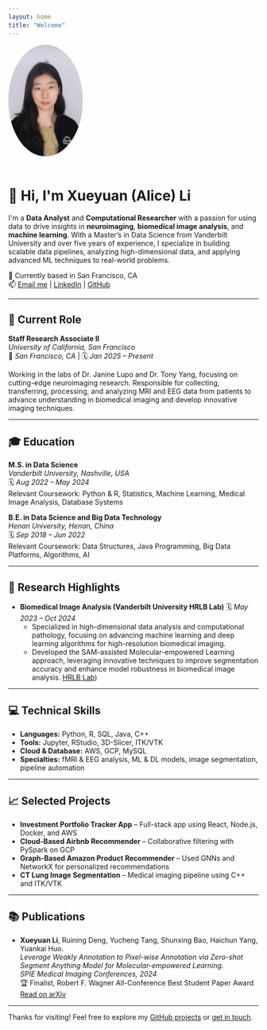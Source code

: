 ```yaml
---
layout: home
title: "Welcome"
---
```


<img src="Alice.JPG" alt="Xueyuan (Alice) Li" style="width: 150px; border-radius: 50%; margin-bottom: 20px;" />

# 👋 Hi, I'm Xueyuan (Alice) Li

I'm a **Data Analyst** and **Computational Researcher** with a passion for using data to drive insights in **neuroimaging**, **biomedical image analysis**, and **machine learning**. With a Master’s in Data Science from Vanderbilt University and over five years of experience, I specialize in building scalable data pipelines, analyzing high-dimensional data, and applying advanced ML techniques to real-world problems.

📍 Currently based in San Francisco, CA  
📫 [Email me](mailto:lixueyuan33@outlook.com) | [LinkedIn](https://www.linkedin.com/in/xueyuan-li-674208249/) | [GitHub](https://github.com/Xueyuan33)

---

## 🧪 Current Role

**Staff Research Associate II**  
*University of California, San Francisco*  
📍 *San Francisco, CA* | 🗓 *Jan 2025 – Present*

Working in the labs of Dr. Janine Lupo and Dr. Tony Yang, focusing on cutting-edge neuroimaging research. Responsible for collecting, transferring, processing, and analyzing MRI and EEG data from patients to advance understanding in biomedical imaging and develop innovative imaging techniques.

---

## 🎓 Education

**M.S. in Data Science**  
*Vanderbilt University, Nashville, USA*  
🗓 *Aug 2022 – May 2024*  
Relevant Coursework: Python & R, Statistics, Machine Learning, Medical Image Analysis, Database Systems

**B.E. in Data Science and Big Data Technology**  
*Henan University, Henan, China*  
🗓 *Sep 2018 – Jun 2022*  
Relevant Coursework: Data Structures, Java Programming, Big Data Platforms, Algorithms, AI

---

## 🔬 Research Highlights

- **Biomedical Image Analysis (Vanderbilt University HRLB Lab)**
 🗓 *May 2023 – Oct 2024*  
  - Specialized in high-dimensional data analysis and computational pathology, focusing on advancing machine learning and deep learning algorithms for high-resolution biomedical imaging. 
  - Developed the SAM-assisted Molecular-empowered Learning approach, leveraging innovative techniques to improve segmentation accuracy and enhance model robustness in biomedical image analysis.
    [HRLB Lab](https://hrlblab.github.io))

---

## 💻 Technical Skills

- **Languages:** Python, R, SQL, Java, C++  
- **Tools:** Jupyter, RStudio, 3D-Slicer, ITK/VTK  
- **Cloud & Database:** AWS, GCP, MySQL  
- **Specialties:** fMRI & EEG analysis, ML & DL models, image segmentation, pipeline automation

---

## 📈 Selected Projects

- **Investment Portfolio Tracker App** – Full-stack app using React, Node.js, Docker, and AWS  
- **Cloud-Based Airbnb Recommender** – Collaborative filtering with PySpark on GCP  
- **Graph-Based Amazon Product Recommender** – Used GNNs and NetworkX for personalized recommendations  
- **CT Lung Image Segmentation** – Medical imaging pipeline using C++ and ITK/VTK

---

## 📚 Publications

- **Xueyuan Li**, Ruining Deng, Yucheng Tang, Shunxing Bao, Haichun Yang, Yuankai Huo.  
  *Leverage Weakly Annotation to Pixel-wise Annotation via Zero-shot Segment Anything Model for Molecular-empowered Learning*.  
  *SPIE Medical Imaging Conferences, 2024*  
  🏆 Finalist, Robert F. Wagner All-Conference Best Student Paper Award  
  [Read on arXiv](https://arxiv.org/abs/2308.05785v1)

---

Thanks for visiting! Feel free to explore my [GitHub projects](https://github.com/Xueyuan33) or [get in touch](mailto:lixueyuan33@outlook.com).

